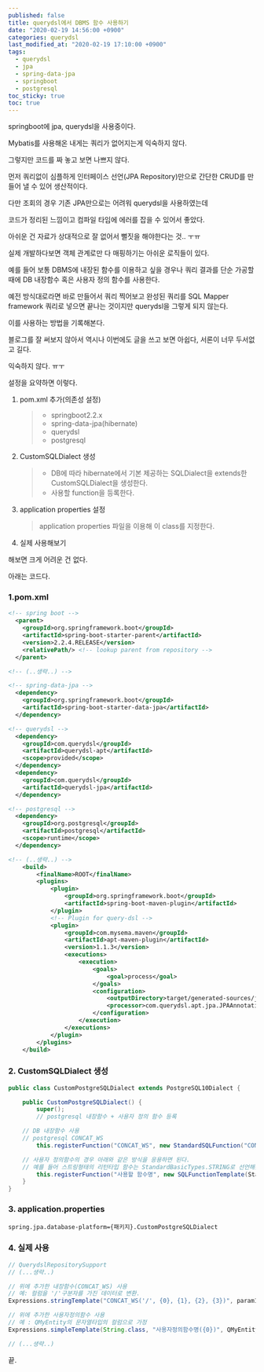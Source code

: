 ```yaml
---
published: false
title: querydsl에서 DBMS 함수 사용하기
date: "2020-02-19 14:56:00 +0900"
categories: querydsl
last_modified_at: "2020-02-19 17:10:00 +0900"
tags:
  - querydsl
  - jpa
  - spring-data-jpa
  - springboot
  - postgresql
toc_sticky: true
toc: true
---
```


springboot에 jpa, querydsl을 사용중이다.

Mybatis를 사용해온 내게는 쿼리가 없어지는게 익숙하지 않다.

그렇지만 코드를 짜 놓고 보면 나쁘지 않다.

먼저 쿼리없이 심플하게 인터페이스 선언(JPA Repository)만으로 간단한 CRUD를 만들어 낼 수 있어 생산적이다.

다만 조회의 경우 기존 JPA만으로는 어려워 querydsl을 사용하였는데

코드가 정리된 느낌이고 컴파일 타임에 에러를 잡을 수 있어서 좋았다.

아쉬운 건 자료가 상대적으로 잘 없어서 뻘짓을 해야한다는 것.. ㅜㅠ

실제 개발하다보면 객체 관계로만 다 매핑하기는 아쉬운 로직들이 있다.

예를 들어 보통 DBMS에 내장된 함수를 이용하고 싶을 경우나 쿼리 결과를 단순 가공할 때에 DB 내장함수 혹은 사용자 정의 함수를 사용한다.

예전 방식대로라면 바로 만들어서 쿼리 찍어보고 완성된 쿼리를 SQL Mapper framework 쿼리로 넣으면 끝나는 것이지만 querydsl을 그렇게 되지 않는다.

이를 사용하는 방법을 기록해본다.

블로그를 잘 써보지 않아서 역시나 이번에도 글을 쓰고 보면 아쉽다, 서론이 너무 두서없고 길다.

익숙하지 않다. ㅠㅜ

설정을 요약하면 이렇다.

1. pom.xml 추가(의존성 설정)

   > - springboot2.2.x
   > - spring-data-jpa(hibernate)
   > - querydsl
   > - postgresql

2. CustomSQLDialect 생성

   > - DB에 따라 hibernate에서 기본 제공하는 SQLDialect을 extends한 CustomSQLDialect을 생성한다.
   > - 사용할 function을 등록한다.

3. application properties 설정

   > application properties 파일을 이용해 이 class를 지정한다.

4. 실제 사용해보기

해보면 크게 어려운 건 없다.

아래는 코드다.

### 1.pom.xml

```xml
<!-- spring boot -->
  <parent>
    <groupId>org.springframework.boot</groupId>
    <artifactId>spring-boot-starter-parent</artifactId>
    <version>2.2.4.RELEASE</version>
    <relativePath/> <!-- lookup parent from repository -->
  </parent>

<!-- (..생략..) -->

<!-- spring-data-jpa -->
  <dependency>
    <groupId>org.springframework.boot</groupId>
    <artifactId>spring-boot-starter-data-jpa</artifactId>
  </dependency>

<!-- querydsl -->
  <dependency>
    <groupId>com.querydsl</groupId>
    <artifactId>querydsl-apt</artifactId>
    <scope>provided</scope>
  </dependency>
  <dependency>
    <groupId>com.querydsl</groupId>
    <artifactId>querydsl-jpa</artifactId>
  </dependency>

<!-- postgresql -->
  <dependency>
    <groupId>org.postgresql</groupId>
    <artifactId>postgresql</artifactId>
    <scope>runtime</scope>
  </dependency>

<!-- (..생략..) -->
	<build>
		<finalName>ROOT</finalName>
		<plugins>
			<plugin>
				<groupId>org.springframework.boot</groupId>
				<artifactId>spring-boot-maven-plugin</artifactId>
			</plugin>
			<!-- Plugin for query-dsl -->
			<plugin>
				<groupId>com.mysema.maven</groupId>
				<artifactId>apt-maven-plugin</artifactId>
				<version>1.1.3</version>
				<executions>
					<execution>
						<goals>
							<goal>process</goal>
						</goals>
						<configuration>
							<outputDirectory>target/generated-sources/java</outputDirectory>
							<processor>com.querydsl.apt.jpa.JPAAnnotationProcessor</processor>
						</configuration>
					</execution>
				</executions>
			</plugin>
		</plugins>
	</build>
```

### 2. CustomSQLDialect 생성

```java
public class CustomPostgreSQLDialect extends PostgreSQL10Dialect {

	public CustomPostgreSQLDialect() {
		super();
		// postgresql 내장함수 + 사용자 정의 함수 등록

    // DB 내장함수 사용
    // postgresql CONCAT_WS
		this.registerFunction("CONCAT_WS", new StandardSQLFunction("CONCAT_WS", StandardBasicTypes.STRING));

    // 사용자 정의함수의 경우 아래와 같은 방식을 응용하면 된다.
    // 예를 들어 스트링형태의 리턴타입 함수는 StandardBasicTypes.STRING로 선언해준다.
		this.registerFunction("사용할 함수명", new SQLFunctionTemplate(StandardBasicTypes.STRING, "사용할 함수명(?1)"));
	}
}
```

### 3. application.properties

```properties
spring.jpa.database-platform={패키지}.CustomPostgreSQLDialect
```

### 4. 실제 사용

```java
// QuerydslRepositorySupport
// (...생략..)

// 위에 추가한 내장함수(CONCAT_WS) 사용
// 예: 컬럼을 '/'구분자를 가진 데이터로 변환.
Expressions.stringTemplate("CONCAT_WS('/', {0}, {1}, {2}, {3})", param1, param2, param3, param4);

// 위에 추가한 사용자정의함수 사용
// 예 : QMyEntity의 문자열타입의 컬럼으로 가정
Expressions.simpleTemplate(String.class, "사용자정의함수명({0})", QMyEntity.stringPath)

// (...생략..)
```

끝.
